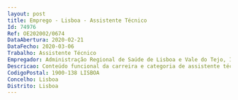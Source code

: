```yaml
--- 
layout: post
title: Emprego - Lisboa - Assistente Técnico
Id: 74976
Ref: OE202002/0674
DataAbertura: 2020-02-21
DataFecho: 2020-03-06
Trabalho: Assistente Técnico
Empregador: Administração Regional de Saúde de Lisboa e Vale do Tejo, I.P.
Descricao: Conteúdo funcional da carreira e categoria de assistente técnico, nos termos estabelecidos no anexo à Lei nº 35 2014, de 20 de junho, referido no nº 2 do artigo 88º da mesma lei, à qual corresponde o grau 2 de complexidade funcional
CodigoPostal: 1900-138 LISBOA
Concelho: Lisboa
Distrito: Lisboa
--- 
```


